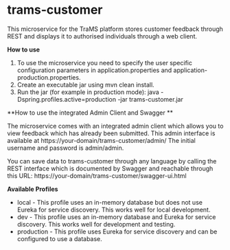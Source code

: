 # trams-customer
This microservice for the TraMS platform stores customer feedback through REST and displays it to authorised individuals through a web client.

**How to use**

1. To use the microservice you need to specify the user specific configuration parameters in application.properties and application-production.properties.
2. Create an executable jar using mvn clean install.
3. Run the jar (for example in production mode): java -Dspring.profiles.active=production -jar trams-customer.jar

**How to use the integrated Admin Client and Swagger **

The microservice comes with an integrated admin client which allows you to view feedback which has already been submitted. This admin interface is available at https://your-domain/trams-customer/admin/ The initial username and password is admin/admin.

You can save data to trams-customer through any language by calling the REST interface which is documented by Swagger and reachable through this URL:  https://your-domain/trams-customer/swagger-ui.html

**Available Profiles**
* local - This profile uses an in-memory database but does not use Eureka for service discovery. This works well for local development.
* dev - This profile uses an in-memory database and Eureka for service discovery. This works well for development and testing.
* production - This profile uses Eureka for service discovery and can be configured to use a database.
